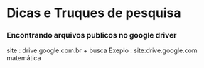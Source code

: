 # Dicas e Truques de pesquisa   

### Encontrando arquivos publicos no google driver
site : drive.google.com.br + busca
Exeplo : site:drive.google.com matemática 
